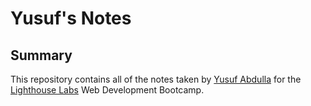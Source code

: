 # Yusuf's Notes

## Summary

This repository contains all of the notes taken by [Yusuf Abdulla](https://github.com/yusuf-abdulla3) for the [Lighthouse Labs](https://www.lighthouselabs.ca/) Web Development Bootcamp.